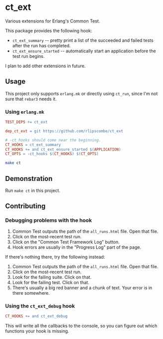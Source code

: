 # ct_ext

Various extensions for Erlang's Common Test.

This package provides the following hook:

- `ct_ext_summary` -- pretty print a list of the succeeded and failed tests after the run has completed.
- `ct_ext_ensure_started` -- automatically start an application before the test run begins.

I plan to add other extensions in future.

## Usage

This project only supports `erlang.mk` or directly using `ct_run`, since I'm not sure that `rebar3` needs it.

### Using `erlang.mk`

```makefile
TEST_DEPS += ct_ext

dep_ct_ext = git https://github.com/rlipscombe/ct_ext

# -ct_hooks should come near the beginning.
CT_HOOKS = ct_ext_summary
CT_HOOKS += and ct_ext_ensure_started $(APPLICATION)
CT_OPTS = -ct_hooks $(CT_HOOKS) $(CT_OPTS)
```

```sh
make ct
```

## Demonstration

Run `make ct` in this project.

## Contributing

### Debugging problems with the hook

1. Common Test outputs the path of the `all_runs.html` file. Open that file.
2. Click on the most-recent test run.
3. Click on the "Common Test Framework Log" button.
4. Hook errors are usually in the "Progress Log" part of the page.

If there's nothing there, try the following instead:

1. Common Test outputs the path of the `all_runs.html` file. Open that file.
2. Click on the most-recent test run.
3. Look for the failing suite. Click on that.
4. Look for the failing test. Click on that.
5. There's usually a big red banner and a chunk of text. Your error is in there somewhere.

### Using the `ct_ext_debug` hook

```makefile
CT_HOOKS += and ct_ext_debug
```

This will write all the callbacks to the console, so you can figure out which functions your hook is missing.
